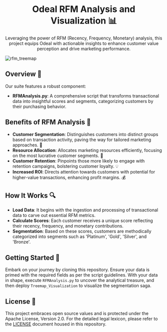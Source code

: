 
<h1 align="center">Odeal RFM Analysis and Visualization 📊</h1>

<p align="center">
  Leveraging the power of RFM (Recency, Frequency, Monetary) analysis, this project equips Odeal with actionable insights to enhance customer value perception and drive marketing performance.
</p>

![rfm_treemap](https://github.com/Odeal-Hackathon/Customer-RFM/assets/83168207/76211b8b-3b1d-440a-9327-46c1a7f4be84)


## Overview 📝

Our suite features a robust component:

- **RFMAnalysis.py**: A comprehensive script that transforms transactional data into insightful scores and segments, categorizing customers by their purchasing behavior.

## Benefits of RFM Analysis 🌟

- **Customer Segmentation**: Distinguishes customers into distinct groups based on transaction activity, paving the way for tailored marketing approaches. 🎯
- **Resource Allocation**: Allocates marketing resources efficiently, focusing on the most lucrative customer segments. 💼
- **Customer Retention**: Pinpoints those more likely to engage with retention campaigns, bolstering customer loyalty. 💡
- **Increased ROI**: Directs attention towards customers with potential for higher-value transactions, enhancing profit margins. 💰

## How It Works 🔍

- **Load Data**: It begins with the ingestion and processing of transactional data to carve out essential RFM metrics.
- **Calculate Scores**: Each customer receives a unique score reflecting their recency, frequency, and monetary contributions.
- **Segmentation**: Based on these scores, customers are methodically categorized into segments such as 'Platinum', 'Gold', 'Silver', and 'Bronze'.

## Getting Started 🚀

Embark on your journey by cloning this repository. Ensure your data is primed with the required fields as per the script guidelines. With your data in shape, execute `RFMAnalysis.py` to uncover the analytical treasure, and then deploy `Treemap_Visualization` to visualize the segmentation saga.

## License 📄

This project embraces open source values and is protected under the Apache License, Version 2.0. For the detailed legal lexicon, please refer to the [LICENSE](LICENSE) document housed in this repository.
